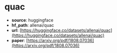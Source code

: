 
# quac
+ **source**: huggingface
+ **hf_path**: allenai/quac
+ **url**: [https://huggingface.co/datasets/allenai/quac](https://huggingface.co/datasets/allenai/quac)  
+ **paper**: [https://arxiv.org/pdf/1808.07036](https://arxiv.org/pdf/1808.07036)  
